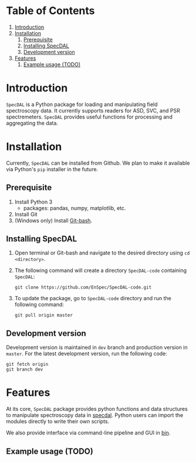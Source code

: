 
# Table of Contents

1.  [Introduction](#org3d52f24)
2.  [Installation](#org2b3c105)
    1.  [Prerequisite](#org87bde83)
    2.  [Installing SpecDAL](#org0ea568a)
    3.  [Development version](#orgef8bdb2)
3.  [Features](#org94f8671)
    1.  [Example usage (TODO)](#org91f90c3)



<a id="org3d52f24"></a>

# Introduction

`SpecDAL` is a Python package for loading and manipulating field
spectroscopy data. It currently supports readers for ASD, SVC, and PSR
spectremeters. `SpecDAL` provides useful functions for processing and
aggregating the data. 


<a id="org2b3c105"></a>

# Installation

Currently, `SpecDAL` can be installed from Github. We plan to make it
available via Python's `pip` installer in the future.


<a id="org87bde83"></a>

## Prerequisite

1.  Install Python 3
    -   packages: pandas, numpy, matplotlib, etc.
2.  Install Git
3.  (Windows only) Install [Git-bash](https://git-for-windows.github.io/).


<a id="org0ea568a"></a>

## Installing SpecDAL

1.  Open terminal or Git-bash and navigate to the desired directory
    using `cd <directory>`.
2.  The following command will create a directory `SpecDAL-code`
    containing `SpecDAL`:
    
        git clone https://github.com/EnSpec/SpecDAL-code.git
3.  To update the package, go to `SpecDAL-code` directory and run the
    following command:
    
        git pull origin master


<a id="orgef8bdb2"></a>

## Development version

Development version is maintained in `dev` branch and production
version in `master`. For the latest development version, run the
following code:

    git fetch origin
    git branch dev


<a id="org94f8671"></a>

# Features

At its core, `SpecDAL` package provides python functions and data
structures to manipulate spectroscopy data in [specdal](./specdal/). Python users
can import the modules directly to write their own scripts.

We also provide interface via command-line pipeline and GUI in
[bin](./bin). 


<a id="org91f90c3"></a>

## Example usage (TODO)

